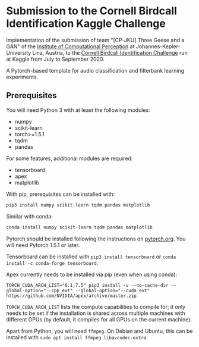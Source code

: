 Submission to the Cornell Birdcall Identification Kaggle Challenge
==================================================================

Implementation of the submission of team "[CP-JKU] Three Geese and a GAN" of
the [Institute of Computational
Perception](https://https://www.jku.at/en/institute-of-computational-perception/)
at Johannes-Kepler-University Linz, Austria, to the [Cornell Birdcall
Identification Challenge](https://www.kaggle.com/c/birdsong-recognition/) run
at Kaggle from July to September 2020.

A Pytorch-based template for audio classification and filterbank learning
experiments.

Prerequisites
-------------

You will need Python 3 with at least the following modules:
* numpy
* scikit-learn
* torch>=1.5.1
* tqdm
* pandas

For some features, additional modules are required:
* tensorboard
* apex
* matplotlib

With pip, prerequisites can be installed with:
```bash
pip3 install numpy scikit-learn tqdm pandas matplotlib
```

Similar with conda:
```bash
conda install numpy scikit-learn tqdm pandas matplotlib
```

Pytorch should be installed following the instructions on
[pytorch.org](https://pytorch.org). You will need Pytorch 1.5.1 or later.

Tensorboard can be installed with `pip3 install tensorboard` or
`conda install -c conda-forge tensorboard`.

Apex currently needs to be installed via pip (even when using conda):
```
TORCH_CUDA_ARCH_LIST="6.1;7.5" pip3 install -v --no-cache-dir --global-option="--cpp_ext" --global-option="--cuda_ext" https://github.com/NVIDIA/apex/archive/master.zip
```
`TORCH_CUDA_ARCH_LIST` lists the compute capabilities to compile for; it only
needs to be set if the installation is shared across multiple machines with
different GPUs (by default, it compiles for all GPUs on the current machine).

Apart from Python, you will need `ffmpeg`. On Debian and Ubuntu, this can be
installed with `sudo apt install ffmpeg libavcodec-extra`.
